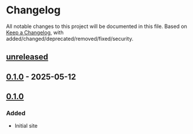 # Changelog

All notable changes to this project will be documented in this file. Based on [Keep a Changelog](https://keepachangelog.com/en/1.0.0/), with added/changed/deprecated/removed/fixed/security.

## [unreleased]
## [0.1.0] - 2025-05-12

## [0.1.0]

### Added
- Initial site

[unreleased]: https://github.com/leafarlins/site/compare/v0.1.0...HEAD
[0.1.0]: https://github.com/leafarlins/site/compare/v0.1.0..0.1.0/
[0.1.0]: https://github.com/leafarlins/site/releases/tag/v0.1.0

